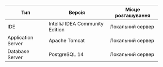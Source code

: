 | Тип | Версія | Місце розташування |
|-|-|-|
|IDE|IntelliJ IDEA Community Edition|Локальний сервер|
|Application Server|Apache Tomcat|Локальний сервер|
|Database Server|PostgreSQL 14|Локальний сервер|
